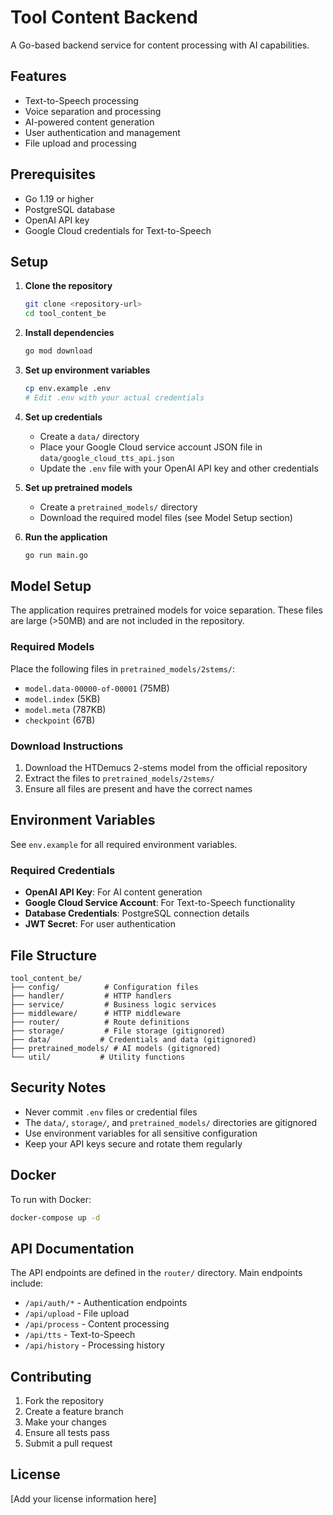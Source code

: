 # Tool Content Backend

A Go-based backend service for content processing with AI capabilities.

## Features

- Text-to-Speech processing
- Voice separation and processing
- AI-powered content generation
- User authentication and management
- File upload and processing

## Prerequisites

- Go 1.19 or higher
- PostgreSQL database
- OpenAI API key
- Google Cloud credentials for Text-to-Speech

## Setup

1. **Clone the repository**
   ```bash
   git clone <repository-url>
   cd tool_content_be
   ```

2. **Install dependencies**
   ```bash
   go mod download
   ```

3. **Set up environment variables**
   ```bash
   cp env.example .env
   # Edit .env with your actual credentials
   ```

4. **Set up credentials**
   - Create a `data/` directory
   - Place your Google Cloud service account JSON file in `data/google_cloud_tts_api.json`
   - Update the `.env` file with your OpenAI API key and other credentials

5. **Set up pretrained models**
   - Create a `pretrained_models/` directory
   - Download the required model files (see Model Setup section)

6. **Run the application**
   ```bash
   go run main.go
   ```

## Model Setup

The application requires pretrained models for voice separation. These files are large (>50MB) and are not included in the repository.

### Required Models

Place the following files in `pretrained_models/2stems/`:
- `model.data-00000-of-00001` (75MB)
- `model.index` (5KB)
- `model.meta` (787KB)
- `checkpoint` (67B)

### Download Instructions

1. Download the HTDemucs 2-stems model from the official repository
2. Extract the files to `pretrained_models/2stems/`
3. Ensure all files are present and have the correct names

## Environment Variables

See `env.example` for all required environment variables.

### Required Credentials

- **OpenAI API Key**: For AI content generation
- **Google Cloud Service Account**: For Text-to-Speech functionality
- **Database Credentials**: PostgreSQL connection details
- **JWT Secret**: For user authentication

## File Structure

```
tool_content_be/
├── config/          # Configuration files
├── handler/         # HTTP handlers
├── service/         # Business logic services
├── middleware/      # HTTP middleware
├── router/          # Route definitions
├── storage/         # File storage (gitignored)
├── data/           # Credentials and data (gitignored)
├── pretrained_models/ # AI models (gitignored)
└── util/           # Utility functions
```

## Security Notes

- Never commit `.env` files or credential files
- The `data/`, `storage/`, and `pretrained_models/` directories are gitignored
- Use environment variables for all sensitive configuration
- Keep your API keys secure and rotate them regularly

## Docker

To run with Docker:

```bash
docker-compose up -d
```

## API Documentation

The API endpoints are defined in the `router/` directory. Main endpoints include:

- `/api/auth/*` - Authentication endpoints
- `/api/upload` - File upload
- `/api/process` - Content processing
- `/api/tts` - Text-to-Speech
- `/api/history` - Processing history

## Contributing

1. Fork the repository
2. Create a feature branch
3. Make your changes
4. Ensure all tests pass
5. Submit a pull request

## License

[Add your license information here] 